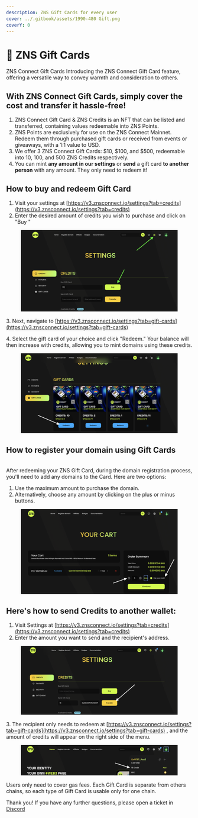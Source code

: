 ```yaml
---
description: ZNS Gift Cards for every user
cover: ../.gitbook/assets/1990-480 Gift.png
coverY: 0
---
```


# 🎁 ZNS Gift Cards

ZNS Connect Gift Cards Introducing the ZNS Connect Gift Card feature, offering a versatile way to convey warmth and consideration to others.

## **With ZNS Connect Gift Cards, simply cover the cost and transfer it hassle-free!**

1. ZNS Connect Gift Card & ZNS Credits is an NFT that can be listed and transferred, containing values redeemable into ZNS Points.
2. ZNS Points are exclusively for use on the ZNS Connect Mainnet. Redeem them through purchased gift cards or received from events or giveaways, with a 1:1 value to USD.
3. We offer 3 ZNS Connect Gift Cards: $10, $100, and $500, redeemable into 10, 100, and 500 ZNS Credits respectively.
4. You can mint **any amount in our settings** or **send** a gift card **to another person** with any amount. They only need to redeem it!

## How to buy and redeem Gift Card <a href="#how-to-purchase-gift-card" id="how-to-purchase-gift-card"></a>

1. Visit your settings at [https://v3.znsconnect.io/settings?tab=credits](https://v3.znsconnect.io/settings?tab=credits)
2. Enter the desired amount of credits you wish to purchase and click on "Buy "

<figure><img src="../.gitbook/assets/Screenshot 2024-05-03 at 13.23.28.png" alt=""><figcaption></figcaption></figure>

3\. Next, navigate to [https://v3.znsconnect.io/settings?tab=gift-cards](https://v3.znsconnect.io/settings?tab=gift-cards)

4\. Select the gift card of your choice and click "Redeem." Your balance will then increase with credits, allowing you to mint domains using these credits.

<figure><img src="../.gitbook/assets/Screenshot 2024-05-03 at 13.24.51.png" alt=""><figcaption></figcaption></figure>

## How to register your domain using Gift Cards

\
After redeeming your ZNS Gift Card, during the domain registration process, you'll need to add any domains to the Card. Here are two options:

1. Use the maximum amount to purchase the domain.
2. Alternatively, choose any amount by clicking on the plus or minus buttons.

<figure><img src="../.gitbook/assets/Screenshot 2024-05-03 at 13.34.49.png" alt=""><figcaption></figcaption></figure>

## Here's how to send Credits to another wallet:

1. Visit Settings at [https://v3.znsconnect.io/settings?tab=credits](https://v3.znsconnect.io/settings?tab=credits)
2. Enter the amount you want to send and the recipient's address.



<figure><img src="../.gitbook/assets/Screenshot 2024-05-03 at 13.46.07.png" alt=""><figcaption></figcaption></figure>

3\. The recipient only needs to redeem at [https://v3.znsconnect.io/settings?tab=gift-cards](https://v3.znsconnect.io/settings?tab=gift-cards) , and the amount of credits will appear on the right side of the menu.



<figure><img src="../.gitbook/assets/Screenshot 2024-05-03 at 13.47.02.png" alt=""><figcaption></figcaption></figure>



Users only need to cover gas fees. Each Gift Card is separate from others chains, so each type of Gift Card is usable only for one chain.

Thank you! If you have any further questions, please open a ticket in [Discord](https://discord.gg/2rrkuqT8pB)

